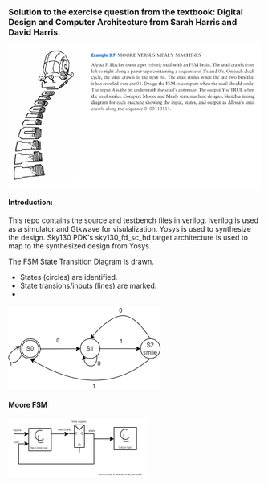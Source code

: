 ### Solution to the exercise question from the textbook: Digital Design and Computer Architecture from Sarah Harris and David Harris.
![](assets/exercise_fsm_snail_ddca_textbook.png)

#### Introduction: 
This repo contains the source and testbench files in verilog. iverilog is used as a simulator and Gtkwave for visulalization. Yosys is used to synthesize the design. Sky130 PDK's sky130_fd_sc_hd target architecture is used to map to the synthesized design from Yosys.

The FSM State Transition Diagram is drawn.
*   States (circles) are identified.
*   State transions/inputs (lines) are marked.
*   
![](assets/state_transition_diagram_drawio.png)  

#### Moore FSM
![](assets/Moore_FSM.png)  

